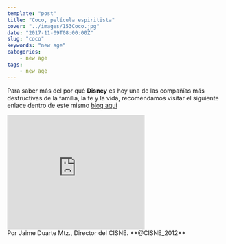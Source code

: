 ```yaml
---
template: "post"
title: "Coco, película espiritista"
cover: "../images/153Coco.jpg"
date: "2017-11-09T08:00:00Z"
slug: "coco"
keywords: "new age"
categories: 
    - new age
tags:
    - new age
---
```


Para saber más del por qué **Disney** es hoy una de las compañías más destructivas de la familia, la fe y la vida, recomendamos visitar el siguiente enlace dentro de este mismo [blog aqui](/disney-promotora-ocultismo-homosexualidad-y-aborto)

<iframe width="320" height="266" src="https://www.youtube.com/embed/n9NQZpvR0Uk" title="YouTube video player" frameborder="0" allow="accelerometer; autoplay; clipboard-write; encrypted-media; gyroscope; picture-in-picture" allowfullscreen></iframe>
<br/>
Por Jaime Duarte Mtz., Director del CISNE.  
<https://www.cisne.org.mx>  
**@CISNE_2012**